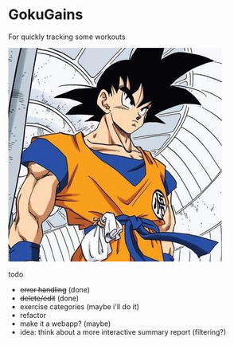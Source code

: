 # GokuGains

For quickly tracking some workouts

![img](goku.jpeg)

todo

- ~~error handling~~ (done)
- ~~delete/edit~~ (done)
- exercise categories (maybe i'll do it)
- refactor
- make it a webapp? (maybe)
- idea: think about a more interactive summary report (filtering?)
